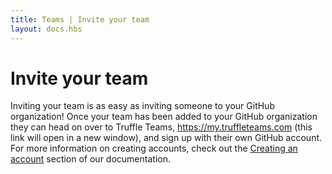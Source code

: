 ```yaml
---
title: Teams | Invite your team
layout: docs.hbs
---
```


# Invite your team

Inviting your team is as easy as inviting someone to your GitHub organization! Once your team has been added to your GitHub organization they can head on over to Truffle Teams, <a href="https://my.truffleteams.com" target="_blank">https://my.truffleteams.com (this link will open in a new window)</a>, and sign up with their own GitHub account. For more information on creating accounts, check out the <a href="/docs/teams/account/creating-an-account">Creating an account</a> section of our documentation.
